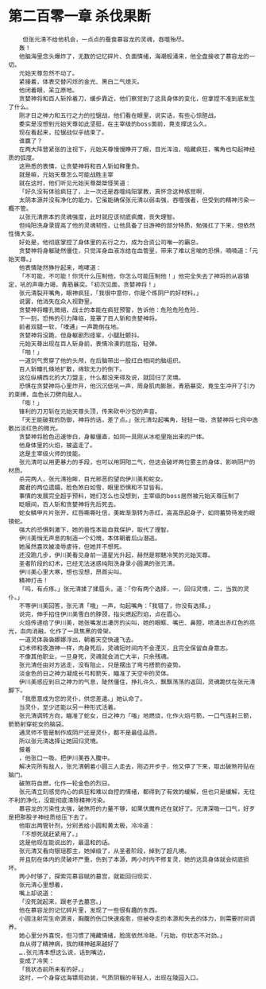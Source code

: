 # 第二百零一章 杀伐果断
        但张元清不给他机会，一点点的蚕食慕容龙的灵魂，吞噬殆尽。
       轰！
       他脑海里念头爆炸了，无数的记忆碎片、负面情绪，海潮般涌来，他全盘接收了慕容龙的一切。
       元始天尊忽然不动了。
       紧接着，体表交替闪烁的金光、黑白二气熄灭。
       他闭着眼，呆立原地。
       贪婪神将和百人斩拎着刀，缓步靠近，他们察觉到了这具身体的变化，但拿捏不准到底发生了什么。
       刚才日之神力和五行之力的拉锯战，他们看在眼里，说实话，有些心惊胆战。
       委实是没想到元始天尊如此坚挺，在主宰级的boss面前，竟支撑这么久。
       现在看起来，拉锯战似乎结束了。
       谁赢了？
       在两大阵营紧张的注视下，元始天尊慢慢睁开了眼，目光浑浊，暗藏疯狂，嘴角也勾起神经质的弧度。
       这熟悉的表情，让贪婪神将和百人斩如释重负。
       就是嘛，元始天尊怎么可能战胜主宰
       就在这时，他们听见元始天尊桀桀怪笑道：
       「好久没有体验疯狂了，上一次还是吞噬纯阳掌教，真怀念这种感觉啊.
       太阴本源并没有净化的能力，它虽能确保张元清以弱击强，吞噬强者，但受到的精神污染一概不管。
       以张元清原本的灵魂强度，此时就应该彻底疯魔，丧失理智。
       但纯阳洗身录提高了他的灵魂韧性，让他具备了日游神的部分特质，勉强扛了下来，但依然性情大变。
       好处是，他彻底掌控了身体里的五行之力，成为合资公司唯一的霸总。
       贪婪神将身躯陡然僵住，只觉浑身血液冻结在血管里，带来了难以言喻的恐惧，喃喃道：「元始天尊。」
       他表情陡然狰狞起来，咆哮道：
       「不可能，不可能！你凭什么压制他，你怎么可能压制他！」他完全失去了神将的从容镇定，吼的声嘶力竭，青筋暴突。「初次见面，贪婪神将！」
       张元清裂开嘴角，眼神疯狂，「我很中意你，你是个炼阴尸的好材料。」
       说罢，他消失在众人视野里。
       贪婪神将瞳孔微缩，战士的本能在疯狂预警，告诉他：危险危险危险.
       下一刻，恐怖的引力降临，笼罩了百人斩和贪婪神将。
       前者双腿一软，「噗通」一声跪倒在地。
       贪婪神将没跪，但身躯剧烈痉挛，小腿肚颤抖。
       元始天尊出现在百人斩身前，表情冷漠的屈指，轻弹。
       「啪！」
       一道剑气贯穿了他的头颅，在后脑带出一股红白相间的脑组织。
       百人斩瞳孔倏地扩散，绵软无力的倒下。
       这位纵横西北的大刀盟主，什么都没来得及说，就回归了灵境。
       恐惧在贪婪神将心里炸开，他沉沉低吼一声，周身肌肉膨胀，青筋暴突，竟生生冲开了引力的束缚，血色长刀劈向敌人。
       「嘭！」
       锋利的刀刃斩在元始天尊头顶，传来砍中沙包的声音。
       「天王能破我的防御，神将的话，差了点。」张元清勾起嘴角，轻轻一吸，贪婪神将七窍中逸散出淡红色的微光。
       贪婪神将脸色迅速惨白，身躯僵直，如同一具刚从冰柜里拖出来的尸体。
       他身体里的火焰，被盗走了。
       这是主宰级火师的技能。
       张元清可以用更暴力的手段，也可以用阴阳二气，但这会破坏两位雾主的身体，影响阴尸的材质。
       杀完两人，张元清抬眸，目光邪恶的望向伊川美和蛇女。
       魔君的两位遗孀，脸色煞白如雪，眼里恐惧和不甘皆有。
       事情的发展完全超乎预料，她们怎么也没想到，主宰级的boss居然被元始天尊压制了
       眨眼间，百人斩和贪婪神将先后死去。
       蛇女鳞甲片片张开，红唇嘶嘶吐信，美眸渐渐转为赤红，高高昂起身子，如同蓄势待发的眼镜蛇。
       强大的恐惧刺激下，她的兽性本能自我保护，取代了理智。
       伊川美悄无声息的制造一个幻境，本体朝着后山潜逃。
       她虽然喜欢被凌辱虐待，但她并不想死。
       还没跑几步，伊川美看见身前一道星光升起，赫然是邪魅冷笑的元始天尊。
       圣者阶段的幻术，已经无法迷惑纯阳洗身录小圆满的张元清。
       伊川美心里大寒，想也没想，昂首尖叫。
       精神打击！
       「呜，有点疼。」张元清揉了揉眉头，道：「你有两个选择，一，回归灵境，二，当我的灵仆。」
       不等伊川美回答，张元清「哦」一声，勾起嘴角：「我错了，你没有选择。」
       说完，伸手掐住伊川美雪白的脖颈，指尖燃起烈焰，点在眉心。
       火焰传递给了伊川美，她张嘴发出凄厉的尖叫，她的眼眶、嘴巴、鼻腔，喷涌出赤红色的亮光，血肉消融，化作了一具焦黑的骨架。
       一道灵体袅袅娜娜浮出，朝着天空快速飞去。
       幻术师和夜游神一样，肉身死后，灵魂短时间内不会湮灭，且完全保留自身意志。
       不像其他职业，一旦身死，灵魂就会消亡大半，只余残魂。
       张元清任由对方逃走，没有阻止，只是摆出了弯弓搭箭的姿势。
       淡金色的日之神力凝成长弓和箭矢，瞄准了天空中的灵体。
       伊川美感应到日之神力的气息，陡然僵住，挣扎许久，飘飘荡荡的返回，灵魂跪伏在张元清脚下。
       「我愿意成为您的灵仆，供您差遣。」她认命了。
       当灵仆，至少还能以另一种形式活着。
       张元清调转方向，瞄准了蛇女，日之神力「嗤」地燃烧，化作火焰弓箭，一口气连射三箭，箭箭射穿蛇女的脑袋。
       通灵师不管是制作成阴尸还是灵仆，都不是最佳品质。
       所以张元清选择让她回归灵境。
       接着
       ，他张口一吸，把伊川美吞入腹中。
       解决完所有敌人，张元清朝着小圆三人走去，刚迈开步子，他又停了下来，取出破煞符贴在脑门。
       破煞符自燃，化作一轮金色的烈日。
       张元清立刻感觉内心的疯狂和难以自控的情绪，都得到了有效的缓解，但也只是缓解，无往不利的净化，没能彻底清除精神污染。
       慕容龙的污染性太强，破煞符的力量不够，如果伏魔杵还在就好了。元清深吸一口气，好歹是把那股子神经质给压下去了。
       他取出两管针剂，分别丢给小圆和黄太极，冷冷道：
       「不想死就赶紧用了。」
       这是他现在能说出的，最温和的话。
       张元清又看向银瑶郡主，她掉级了，从圣者阶段，掉到了超凡境。
       并且刻在体内的灵破坏严重，伤到了本源，两小时内不修复灵，她的这具身体就会彻底损坏。
       两小时够了，探索完慕容赋的墓宫，就能回归现实.
       张元清心里想着，
       嘴上却说道：
       「没死就起来，跟老子去墓宫。」
       他在慕容龙的记忆碎片里，发现了一些很有趣的东西。
       小圆注射完生命源液，胸腹的伤口快速痊愈，但被夺走的本源和失去的体力，则需要时间调养。
       她心里分外喜悦，但习惯了掩藏情绪，脸庞依然冷艳，「元始，你状态不对劲。」
       自从得了精神病，我的精神越来越好了
       ….张元清本想这么说，话到嘴边，
       变成了冷笑：
       「我状态前所未有的好。」
       这时，一个身穿远海镖局劲装，气质阴翳的年轻人，出现在陵园入口。